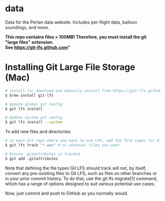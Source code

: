 # data
Data for the Perlan data website.  Includes per-flight data, balloon soundings, and more.

**This repo contains files > 100MB! Therefore, you must install the git "large files" extension.  
See https://git-lfs.github.com"**

# Installing Git Large File Storage (Mac)

```sh
# install (or download and manually install from https://git-lfs.github.com
$ brew install git-lfs

# Update global git config
$ git lfs install

# Update system git config
$ git lfs install --system
```

To add new files and directories:
```sh
# In each Git repo where you want to use LFS, add the file types (or directly edit .gitattributes)
$ git lfs track "*.wav" # or whatever files you want

# Ensure .gitattributes is tracked
$ git add .gitattributes
```

Note that defining the file types Git LFS should track will not,
by itself, convert any pre-existing files to Git LFS, such as files
on other branches or in your prior commit history. To do that, use
the git lfs migrate[1] command, which has a range of options designed
to suit various potential use cases.

Now, just commit and push to GitHub as you
normally would.


